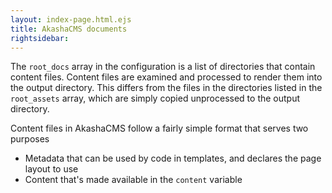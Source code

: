 ```yaml
---
layout: index-page.html.ejs
title: AkashaCMS documents
rightsidebar:
---
```


The `root_docs` array in the configuration is a list of directories that contain content files.  Content files are examined and processed to render them into the output directory.  This differs from the files in the directories listed in the `root_assets` array, which are simply copied unprocessed to the output directory.

Content files in AkashaCMS follow a fairly simple format that serves two purposes

* Metadata that can be used by code in templates, and declares the page layout to use
* Content that's made available in the `content` variable
